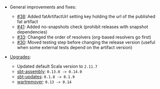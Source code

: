 * General improvements and fixes:

    - [#38](https://github.com/ohnosequences/nice-sbt-settings/pull/38):
      Added fatArtifactUrl setting key holding the url of the published fat artifact
    - [#41](https://github.com/ohnosequences/nice-sbt-settings/pull/41):
      Added no-snapshots check (prohibit releases with snapshot dependencies)
    - [#33](https://github.com/ohnosequences/nice-sbt-settings/pull/33):
      Changed the order of resolvers (org-based resolvers go first)
    - [#30](https://github.com/ohnosequences/nice-sbt-settings/pull/30):
      Moved testing step before changing the release version (useful when some external tests depend on the artifact version)

* [Upgrades](https://github.com/ohnosequences/nice-sbt-settings/pull/40/files#diff-fdc3abdfd754eeb24090dbd90aeec2ce):

    - Updated default Scala version to `2.11.7`
    - [sbt-assembly](https://github.com/sbt/sbt-assembly): `0.13.0 -> 0.14.0`
    - [sbt-updates](https://github.com/rtimush/sbt-updates): `0.1.8 -> 0.1.9`
    - [wartremover](https://github.com/typelevel/wartremover): `0.13 -> 0.14`
